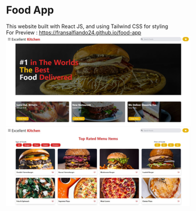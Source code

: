 # Food App
This website built with React JS, and using Tailwind CSS for styling<br>
For Preview : https://fransalfiando24.github.io/food-app
<img src="src/image/prev1.JPG">
<img src="src/image/prev2.JPG">